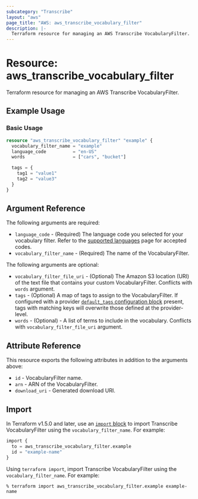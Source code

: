 ```yaml
---
subcategory: "Transcribe"
layout: "aws"
page_title: "AWS: aws_transcribe_vocabulary_filter"
description: |-
  Terraform resource for managing an AWS Transcribe VocabularyFilter.
---
```


# Resource: aws_transcribe_vocabulary_filter

Terraform resource for managing an AWS Transcribe VocabularyFilter.

## Example Usage

### Basic Usage

```terraform
resource "aws_transcribe_vocabulary_filter" "example" {
  vocabulary_filter_name = "example"
  language_code          = "en-US"
  words                  = ["cars", "bucket"]

  tags = {
    tag1 = "value1"
    tag2 = "value3"
  }
}
```

## Argument Reference

The following arguments are required:

* `language_code` - (Required) The language code you selected for your vocabulary filter. Refer to the [supported languages](https://docs.aws.amazon.com/transcribe/latest/dg/supported-languages.html) page for accepted codes.
* `vocabulary_filter_name` - (Required) The name of the VocabularyFilter.

The following arguments are optional:

* `vocabulary_filter_file_uri` - (Optional) The Amazon S3 location (URI) of the text file that contains your custom VocabularyFilter. Conflicts with `words` argument.
* `tags` - (Optional) A map of tags to assign to the VocabularyFilter. If configured with a provider [`default_tags` configuration block](https://registry.terraform.io/providers/hashicorp/aws/latest/docs#default_tags-configuration-block) present, tags with matching keys will overwrite those defined at the provider-level.
* `words` - (Optional) - A list of terms to include in the vocabulary. Conflicts with `vocabulary_filter_file_uri` argument.

## Attribute Reference

This resource exports the following attributes in addition to the arguments above:

* `id` - VocabularyFilter name.
* `arn` - ARN of the VocabularyFilter.
* `download_uri` - Generated download URI.

## Import

In Terraform v1.5.0 and later, use an [`import` block](https://developer.hashicorp.com/terraform/language/import) to import Transcribe VocabularyFilter using the `vocabulary_filter_name`. For example:

```terraform
import {
  to = aws_transcribe_vocabulary_filter.example
  id = "example-name"
}
```

Using `terraform import`, import Transcribe VocabularyFilter using the `vocabulary_filter_name`. For example:

```console
% terraform import aws_transcribe_vocabulary_filter.example example-name
```
